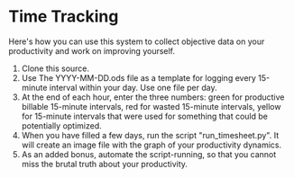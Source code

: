 Time Tracking
============

Here's how you can use this system to collect objective data on your productivity and work on improving yourself.

 1. Clone this source.
 2. Use The YYYY-MM-DD.ods file as a template for logging every 15-minute interval within your day. Use one file per day.
 3. At the end of each hour, enter the three numbers: green for productive billable 15-minute intervals, red for wasted 15-minute intervals, yellow for 15-minute intervals that were used for something that could be potentially optimized.
 4. When you have filled a few days, run the script "run_timesheet.py". It will create an image file with the graph of your productivity dynamics.
 5. As an added bonus, automate the script-running, so that you cannot miss the brutal truth about your productivity.
